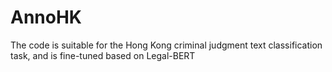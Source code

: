 # AnnoHK
The code is suitable for the Hong Kong criminal judgment text classification task, and is fine-tuned based on Legal-BERT
